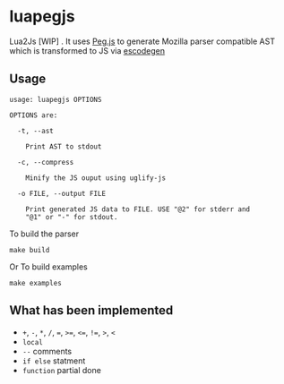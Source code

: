 luapegjs
========

Lua2Js [WIP] . It uses [Peg.js](https://github.com/dmajda/pegjs) to generate Mozilla parser compatible AST which is transformed to JS via [escodegen](https://github.com/Constellation/escodegen)

## Usage

```
usage: luapegjs OPTIONS

OPTIONS are:

  -t, --ast

    Print AST to stdout

  -c, --compress

    Minify the JS ouput using uglify-js

  -o FILE, --output FILE

    Print generated JS data to FILE. USE "@2" for stderr and 
    "@1" or "-" for stdout.
```

To build the parser

```
make build
```

Or To build examples

```
make examples
```

## What has been implemented

* `+`, `-`, `*`, `/`, `=`, `>=`, `<=`, `!=`, `>`, `<`
*  `local`
*  `--` comments
*  `if else` statment
*  `function` partial done
